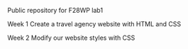Public repository for F28WP lab1

Week 1
Create a travel agency website with HTML and CSS

Week 2
Modify our website styles with CSS
